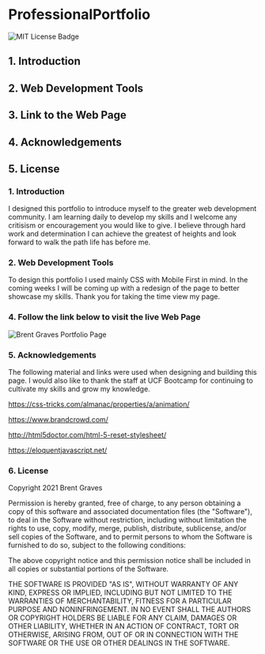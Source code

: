 # ProfessionalPortfolio

 ![MIT License Badge](https://img.shields.io/badge/License-MIT-yellow.svg)

## 1. Introduction

## 2. Web Development Tools

## 3. Link to the Web Page

## 4. Acknowledgements

## 5. License

### 1. Introduction

I designed this portfolio to introduce myself to the greater web development community. I am learning daily to develop my skills and I welcome any critisism or encouragement you would like to give. I believe through hard work and determination I can achieve the greatest of heights and look forward to walk the path life has before me.

### 2. Web Development Tools
   
   To design this portfolio I used mainly CSS with Mobile First in mind. In the coming weeks I will be coming up with a redesign of the page to better showcase my skills. Thank you for taking the time view my page.

### 4. Follow the link below to visit the live Web Page

![Brent Graves Portfolio Page](https://grave019.github.io/ProfessionalPortfolio/)

### 5. Acknowledgements

The following material and links were used when designing and building this page. I would also like to thank the staff at UCF Bootcamp for continuing to cultivate my skills and grow my knowledge.

https://css-tricks.com/almanac/properties/a/animation/

https://www.brandcrowd.com/

http://html5doctor.com/html-5-reset-stylesheet/

https://eloquentjavascript.net/

### 6. License

Copyright 2021 Brent Graves

  Permission is hereby granted, free of charge, to any person obtaining a copy of this software and associated documentation files (the "Software"), to deal in the Software without restriction, including without limitation the rights to use, copy, modify, merge, publish, distribute, sublicense, and/or sell copies of the Software, and to permit persons to whom the Software is furnished to do so, subject to the following conditions:
  
  The above copyright notice and this permission notice shall be included in all copies or substantial portions of the Software.
  
  THE SOFTWARE IS PROVIDED "AS IS", WITHOUT WARRANTY OF ANY KIND, EXPRESS OR IMPLIED, INCLUDING BUT NOT LIMITED TO THE WARRANTIES OF MERCHANTABILITY, FITNESS FOR A PARTICULAR PURPOSE AND NONINFRINGEMENT. IN NO EVENT SHALL THE AUTHORS OR COPYRIGHT HOLDERS BE LIABLE FOR ANY CLAIM, DAMAGES OR OTHER LIABILITY, WHETHER IN AN ACTION OF CONTRACT, TORT OR OTHERWISE, ARISING FROM, OUT OF OR IN CONNECTION WITH THE SOFTWARE OR THE USE OR OTHER DEALINGS IN THE SOFTWARE.
